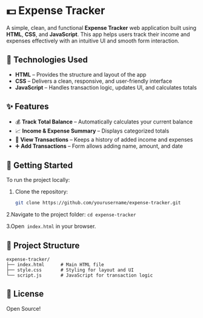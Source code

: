 # 💵 Expense Tracker

A simple, clean, and functional **Expense Tracker** web application built using **HTML**, **CSS**, and **JavaScript**. This app helps users track their income and expenses effectively with an intuitive UI and smooth form interaction.

## 🔧 Technologies Used

- **HTML** – Provides the structure and layout of the app  
- **CSS** – Delivers a clean, responsive, and user-friendly interface  
- **JavaScript** – Handles transaction logic, updates UI, and calculates totals  

## ✨ Features

- 💰 **Track Total Balance** – Automatically calculates your current balance  
- 📈 **Income & Expense Summary** – Displays categorized totals  
- 🧾 **View Transactions** – Keeps a history of added income and expenses  
- ➕ **Add Transactions** – Form allows adding name, amount, and date  

## 🚀 Getting Started

To run the project locally:

1. Clone the repository:
   ```bash
   git clone https://github.com/yourusername/expense-tracker.git
2.Navigate to the project folder: ```cd expense-tracker```

3.Open` index.html` in your browser.

## 📁 Project Structure
```
expense-tracker/
├── index.html      # Main HTML file
├── style.css       # Styling for layout and UI
└── script.js       # JavaScript for transaction logic
```
## 📄 License

Open Source!

